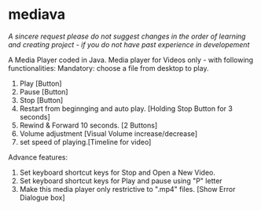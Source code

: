 # mediava 
_A sincere request please do not suggest changes in the order of learning and creating project - if you do not have past experience in developement_ 

A Media Player coded in Java.
Media player for Videos only - with following functionalities:
Mandatory: choose a file from desktop to play.
1) Play [Button]
2) Pause [Button]
3) Stop [Button]
4) Restart from beginnging and auto play. [Holding Stop Button for 3 seconds]
5) Rewind & Forward 10 seconds. [2 Buttons]
6) Volume adjustment [Visual Volume increase/decrease]
7) set speed of playing.[Timeline for video]

Advance features: 
1) Set keyboard shortcut keys for Stop and Open a New Video.
2) Set keyboard shortcut keys for Play and pause using "P" letter
3) Make this media player only restrictive to ".mp4" files. [Show Error Dialogue box]
